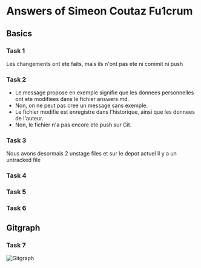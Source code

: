 # Answers of Simeon Coutaz Fu1crum

## Basics
### Task 1
Les changements ont ete faits, mais ils n'ont pas ete ni commit ni push
### Task 2
 - Le message propose en exemple signifie que les donnees personnelles ont ete modifiees dans le fichier answers.md.
 - Non, on ne peut pas cree un message sans exemple.
 - Le fichier modifie est enregistre dans l'historique, ainsi que les donnees de l'auteur.
 - Non, le fichier n'a pas encore ete push sur Git.

### Task 3
Nous avons desormais 2 unstage files et sur le depot actuel il y a un untracked file

### Task 4

### Task 5

### Task 6

## Gitgraph

### Task 7

![Gitgraph](img/gitgraph.svg)
